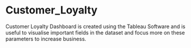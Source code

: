 # Customer_Loyalty
Customer Loyalty Dashboard is created using the Tableau Software and is useful to visualise important fields in the dataset and focus more on these parameters to increase business.
